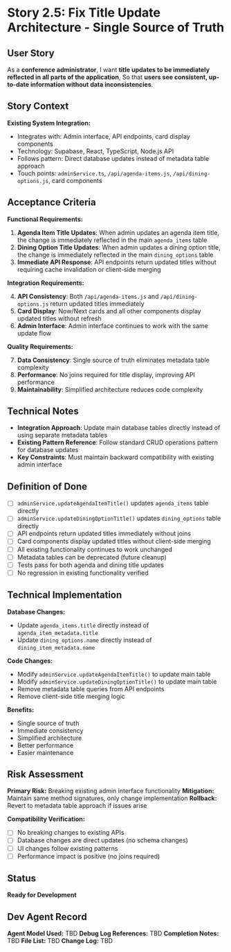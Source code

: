# Story 2.5: Fix Title Update Architecture - Single Source of Truth

## User Story

As a **conference administrator**,
I want **title updates to be immediately reflected in all parts of the application**,
So that **users see consistent, up-to-date information without data inconsistencies**.

## Story Context

**Existing System Integration:**
- Integrates with: Admin interface, API endpoints, card display components
- Technology: Supabase, React, TypeScript, Node.js API
- Follows pattern: Direct database updates instead of metadata table approach
- Touch points: `adminService.ts`, `/api/agenda-items.js`, `/api/dining-options.js`, card components

## Acceptance Criteria

**Functional Requirements:**

1. **Agenda Item Title Updates**: When admin updates an agenda item title, the change is immediately reflected in the main `agenda_items` table
2. **Dining Option Title Updates**: When admin updates a dining option title, the change is immediately reflected in the main `dining_options` table
3. **Immediate API Response**: API endpoints return updated titles without requiring cache invalidation or client-side merging

**Integration Requirements:**

4. **API Consistency**: Both `/api/agenda-items.js` and `/api/dining-options.js` return updated titles immediately
5. **Card Display**: Now/Next cards and all other components display updated titles without refresh
6. **Admin Interface**: Admin interface continues to work with the same update flow

**Quality Requirements:**

7. **Data Consistency**: Single source of truth eliminates metadata table complexity
8. **Performance**: No joins required for title display, improving API performance
9. **Maintainability**: Simplified architecture reduces code complexity

## Technical Notes

- **Integration Approach**: Update main database tables directly instead of using separate metadata tables
- **Existing Pattern Reference**: Follow standard CRUD operations pattern for database updates
- **Key Constraints**: Must maintain backward compatibility with existing admin interface

## Definition of Done

- [ ] `adminService.updateAgendaItemTitle()` updates `agenda_items` table directly
- [ ] `adminService.updateDiningOptionTitle()` updates `dining_options` table directly
- [ ] API endpoints return updated titles immediately without joins
- [ ] Card components display updated titles without client-side merging
- [ ] All existing functionality continues to work unchanged
- [ ] Metadata tables can be deprecated (future cleanup)
- [ ] Tests pass for both agenda and dining title updates
- [ ] No regression in existing functionality verified

## Technical Implementation

**Database Changes:**
- Update `agenda_items.title` directly instead of `agenda_item_metadata.title`
- Update `dining_options.name` directly instead of `dining_item_metadata.name`

**Code Changes:**
- Modify `adminService.updateAgendaItemTitle()` to update main table
- Modify `adminService.updateDiningOptionTitle()` to update main table
- Remove metadata table queries from API endpoints
- Remove client-side title merging logic

**Benefits:**
- Single source of truth
- Immediate consistency
- Simplified architecture
- Better performance
- Easier maintenance

## Risk Assessment

**Primary Risk:** Breaking existing admin interface functionality
**Mitigation:** Maintain same method signatures, only change implementation
**Rollback:** Revert to metadata table approach if issues arise

**Compatibility Verification:**
- [ ] No breaking changes to existing APIs
- [ ] Database changes are direct updates (no schema changes)
- [ ] UI changes follow existing patterns
- [ ] Performance impact is positive (no joins required)

## Status

**Ready for Development**

## Dev Agent Record

**Agent Model Used:** TBD
**Debug Log References:** TBD
**Completion Notes:** TBD
**File List:** TBD
**Change Log:** TBD
